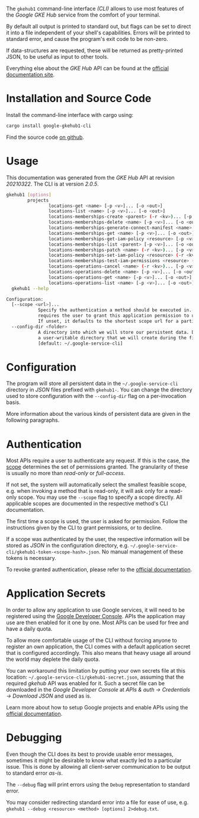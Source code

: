 <!---
DO NOT EDIT !
This file was generated automatically from 'src/mako/cli/README.md.mako'
DO NOT EDIT !
-->
The `gkehub1` command-line interface *(CLI)* allows to use most features of the *Google GKE Hub* service from the comfort of your terminal.

By default all output is printed to standard out, but flags can be set to direct it into a file independent of your shell's
capabilities. Errors will be printed to standard error, and cause the program's exit code to be non-zero.

If data-structures are requested, these will be returned as pretty-printed JSON, to be useful as input to other tools.

Everything else about the *GKE Hub* API can be found at the
[official documentation site](https://cloud.google.com/anthos/multicluster-management/connect/registering-a-cluster).

# Installation and Source Code

Install the command-line interface with cargo using:

```bash
cargo install google-gkehub1-cli
```

Find the source code [on github](https://github.com/Byron/google-apis-rs/tree/main/gen/gkehub1-cli).

# Usage

This documentation was generated from the *GKE Hub* API at revision *20210322*. The CLI is at version *2.0.5*.

```bash
gkehub1 [options]
        projects
                locations-get <name> [-p <v>]... [-o <out>]
                locations-list <name> [-p <v>]... [-o <out>]
                locations-memberships-create <parent> (-r <kv>)... [-p <v>]... [-o <out>]
                locations-memberships-delete <name> [-p <v>]... [-o <out>]
                locations-memberships-generate-connect-manifest <name> [-p <v>]... [-o <out>]
                locations-memberships-get <name> [-p <v>]... [-o <out>]
                locations-memberships-get-iam-policy <resource> [-p <v>]... [-o <out>]
                locations-memberships-list <parent> [-p <v>]... [-o <out>]
                locations-memberships-patch <name> (-r <kv>)... [-p <v>]... [-o <out>]
                locations-memberships-set-iam-policy <resource> (-r <kv>)... [-p <v>]... [-o <out>]
                locations-memberships-test-iam-permissions <resource> (-r <kv>)... [-p <v>]... [-o <out>]
                locations-operations-cancel <name> (-r <kv>)... [-p <v>]... [-o <out>]
                locations-operations-delete <name> [-p <v>]... [-o <out>]
                locations-operations-get <name> [-p <v>]... [-o <out>]
                locations-operations-list <name> [-p <v>]... [-o <out>]
  gkehub1 --help

Configuration:
  [--scope <url>]...
            Specify the authentication a method should be executed in. Each scope
            requires the user to grant this application permission to use it.
            If unset, it defaults to the shortest scope url for a particular method.
  --config-dir <folder>
            A directory into which we will store our persistent data. Defaults to
            a user-writable directory that we will create during the first invocation.
            [default: ~/.google-service-cli]

```

# Configuration

The program will store all persistent data in the `~/.google-service-cli` directory in *JSON* files prefixed with `gkehub1-`.  You can change the directory used to store configuration with the `--config-dir` flag on a per-invocation basis.

More information about the various kinds of persistent data are given in the following paragraphs.

# Authentication

Most APIs require a user to authenticate any request. If this is the case, the [scope][scopes] determines the 
set of permissions granted. The granularity of these is usually no more than *read-only* or *full-access*.

If not set, the system will automatically select the smallest feasible scope, e.g. when invoking a
method that is read-only, it will ask only for a read-only scope. 
You may use the `--scope` flag to specify a scope directly. 
All applicable scopes are documented in the respective method's CLI documentation.

The first time a scope is used, the user is asked for permission. Follow the instructions given 
by the CLI to grant permissions, or to decline.

If a scope was authenticated by the user, the respective information will be stored as *JSON* in the configuration
directory, e.g. `~/.google-service-cli/gkehub1-token-<scope-hash>.json`. No manual management of these tokens
is necessary.

To revoke granted authentication, please refer to the [official documentation][revoke-access].

# Application Secrets

In order to allow any application to use Google services, it will need to be registered using the 
[Google Developer Console][google-dev-console]. APIs the application may use are then enabled for it
one by one. Most APIs can be used for free and have a daily quota.

To allow more comfortable usage of the CLI without forcing anyone to register an own application, the CLI
comes with a default application secret that is configured accordingly. This also means that heavy usage
all around the world may deplete the daily quota.

You can workaround this limitation by putting your own secrets file at this location: 
`~/.google-service-cli/gkehub1-secret.json`, assuming that the required *gkehub* API 
was enabled for it. Such a secret file can be downloaded in the *Google Developer Console* at 
*APIs & auth -> Credentials -> Download JSON* and used as is.

Learn more about how to setup Google projects and enable APIs using the [official documentation][google-project-new].


# Debugging

Even though the CLI does its best to provide usable error messages, sometimes it might be desirable to know
what exactly led to a particular issue. This is done by allowing all client-server communication to be 
output to standard error *as-is*.

The `--debug` flag will print errors using the `Debug` representation to standard error.

You may consider redirecting standard error into a file for ease of use, e.g. `gkehub1 --debug <resource> <method> [options] 2>debug.txt`.


[scopes]: https://developers.google.com/+/api/oauth#scopes
[revoke-access]: http://webapps.stackexchange.com/a/30849
[google-dev-console]: https://console.developers.google.com/
[google-project-new]: https://developers.google.com/console/help/new/